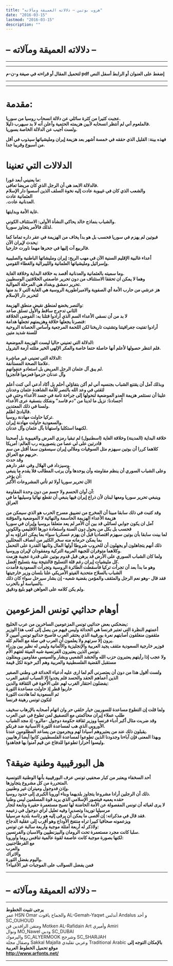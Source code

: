 ```yaml
---
title: "هروب بوتين – دلالاته العميقة ومآلاته"
date: "2016-03-15"
lastmod: "2016-03-15"
description: ""
---
```

# **– دلالاته العميقة ومآلاته –**

---

---

**لتحميل المقال أو قراءته في صيغة و-ن-م pdf إضغط على العنوان أو الرابط أسفل النص**

---



---

# مقدمة:

**عجبت كثيرا من كثرة سائلي عن دلالة انسحاب روسيا من سوريا.  
فالملعوم أني لم أنتظر انسحابه لأبين هزيمته الحتمية وأعلن أنه لا بد سيهرب ذليلا.  
ولست أجيب عن الدلالة الخاصة بسوريا.**

**فهذه بينة: القليل الذي حققه في خمسة أشهر بعد هزيمة إيران ومليشياتها سيذوب في أقل من أسبوع وقريبا جدا.**

# الدلالات التي تعنينا

**ما يعنيني أبعد غورا:  
فالدلالة الابعد هي أن الرجل الذي كان مريضا تعافى.  
والشعب الذي كان في غيبوبة عادت إليه نخوة السلف الذين أسسوا دار الإسلام  
العثمانية عادت  
.العدنانية عادت.**

**غاية الأمة وبدايتها.**

**والشباب بنماذج خالد يحاكي النشأة الأولى: الاستئناف الكوني.  
لذلك فالأمر يتجاوز سوريا.**

**فبوتين لم يهزم في سوريا فحسب بل هو بدأ يخاف من الهزيمة في عقر داره تماما كما يحدث لإيران الآن:  
فالربيع آت إليها في جحرها مهما ناورت خارجيا.**

**أعداء غالبية الإقليم السنية الآن في مهب الريح: إيران ومليشاتها الباطنية والصليبية وإسرائيل ومليشياتها العلمانية والليبرالية والغطاء القومي.**

**وما سميته بالعثمانية والعدنانية أقصد به خلافة البداية وخلافة الغاية.  
وهما لا يمكن ان تحققا الاستئناف من دون تحرير عاصمتي الخلافتين الوسطيين  
تحرير دمشق وبغداد هي المرحلة الموالية.  
هز عرشي من حارب الأمة أي الصفوية والامبراطورية الروسية هي الغاية التي لا بد منها لتحرير دار الإسلام**

**والنصر يخضع لمنطق نقيض منطق الهزيمة:  
الثاني تدحرج ساقط والأول تسلق صاعد  
لا بد من أن نسقي الأعداء السم الذي أرادوا قتلنا به: الفوضى الخلاقة  
فنصرنا يجعلها خلاقة وهزيمتهم تجعلها هدامة:  
أرادوا تفتيت جغرافيتنا وتشتيت تاريخنا لكن اللحمة المرجعية وأساس الحصانة الروحية للسنة شديد متين**

**الدلالة التي تعنيني حاليا ليست الهزيمة الموضعية:  
فلم انتظر حصولها لأعلم أنها حاصلة حتما خاصة والمكر الإلهي الخير مثلته أزمة البترول.**

**الدلالة التي تعنيني غير مباشرة:  
علامتا الصحة المستأنفة.  
لم يبق آل عثمان الرجل المريض بل استعادو عنفوانهم.  
وآل عدنان حزموا فعزموا فأنجزوا**

**وبذلك آمل أن يقتنع الشباب بجنسيه أني لم أكن بتفاؤلي أحلم بل أكاد أدعي أني كنت أعلم لثقتي في وعد الله بالنصر للأمة الشاهدة عثمان وعدنان  
علينا أن نستثمر هزيمة العدو الموضعية لنحولها إلى جراحة تامة في جسد الأعداء وحتى في أجسادنا: نزيل ما لدينا من “دم فاسد” ونفكك بنسقية عرى الأعداء  
ولسنا في ذلك المعتدين.  
فالبادئ اظلم.  
تركيا حاولت مهادنة روسيا.  
والسعودية حاولت مهادنة إيران.  
لكنهما استكلبا واستهانا بآل عثمان وآل عدنان.**

**خلافة البداية (المدينة) وخلاقة الغاية (اسطنبول) لم تبقيا رمزي المرض والغيبوبة بل أصحبتا قادرتين على لي عصا من يتصورونه رب العالم: أمريكا  
كلاهما كررا أن بوتين سيهزم مثل السوفيات وملالي إيران سيسقون سما أقتل من سم حربهم مع العراق.  
وقد حدث  
وسيزداد في الهلال وفي عقر دارهم.  
وعلى الشباب السوري أن ينظم مقاومته وأن يوحدها وأن يرتب المطالب فلا يقدم ما ينبغي أن يؤخر:  
الآن تحرير سوريا أولا ثم تأتي المشروعات الأكبر**

**آن أوان الحسم ولا حسم من دون وحدة المقاومة:  
وينبغي تحرير سوريا ومعها لبنان لأن ذراع إيران فيها ينبغي أن تقطع نهائيا وسيليها ما في العراق**

**وقد كتبت في ذلك سابقا مبينا أن المخرج من تضييق مسرح الحرب هو الذي سيمكن من هزيمة الأعداء الهزيمة الحاسمة والنهائية لا الموضعية والمؤقتة  
آمل ان يكون جوابي لسائلي قد بين أن الأمر لم يعد متعلقا بروسيا وإيران في سوريا فحسب بل بكل من يحول دون السنة واستعادة دورها الاقليمي والكوني  
لما بينت سابقا بأن بوتين سيهزم اقتصاديا قبل أن يهزم عسكريا سواء بما يمكن اغراؤه به أو بما يمكن حرمانه منه سخر الكثير من أنصاف المحللين  
ذلك أنهم يتجاهلون أو يجهلون أن للحروب شروطا أولها المال وثانيها القدرة على التحمل وكلاهما متوفران للجبهة العربية التركية ومفقودان لإيران وروسيا.  
ولما كان الشباب السوري على الأرض قد برهن قبل قدوم بوتين على قدرة عجيبة هزمت كل مليشيات إيران رغم قلة التسليح فالنتيجة بينة بتسليح أفضل.  
وهو ما بدأ بعد أن تجرأت تركيا فأسقطت الطائرة الروسية وتجرأت السعودية فأمدت الشباب بالسلاح متحدية الفيتو الأمريكي علنا بلسان وزير خارجيتها  
فقد قال -وهو نعم الرجل والمثقف والمؤمن بقضية شعبه- إن بشار سيرحل سواء كان ذلك بالسياسة أو بالحرب.  
ولم يكن كلامه على العواهن فهو بليغ ودقيق.**

# أوهام حداثيي تونس المزعومين

**يضحكني بعض حداثيي تونس المزعومين الساخرين من عرب الخليج:  
أعمتهم النظرة التى تعتبر فرنسا هي الحداثة وليس فيهم من يصل إلى كعب هذا الوزير  
مثقفون منغلقون أصابتهم نعرة بورقيبة الذي يحتقر العرب فاصبح حداثيو تونس أميين لا يرون إلا سرتهم ولا يعلمون أن العرب في صلة مع العالم كله.  
فوزير خارجية السعودية مثقف يجيد العربية والإنجليزية والألمانية وليس له نظير بين وزراء تونس الذين يعتبرون الفرنسية شبه الميتة لغتهم الأم.  
ولا عجب إذا رأيتهم يعتبرون حزب الله والحشد الشعبي وبشار والسيسي مقاومين ويمثلون مستقبل القضية الفلسطينية والعربية وهم أكبر خونة لكل قيمة**

**ولست أقول هذا من دون أن يعتصرني ألم لما ارى عليه أدعياء الحداثة في وطني الصغير الذين أعماهم الحقد والحسد فلم يجدوا إلا السباب لتنفير العرب  
يفضلون احتقار الغرب لهم على الأخوة في الثقافة والدين:  
حاربوا قطر إذ حاولت مساعدة الثورة  
ثم السعودية لما هادنت الثورة  
لتكون تونس رهينة فرنسا**

**ولما قلت إن التطوع مساعدة للسوريين خيار خلقي حر وان اتهام أصحابه بالإرهاب سخيف طلب عملاء إيران محاكمتي مع التصفيق لمن تطوع في عين العرب  
وقد ضربت مثال أكبر أدباء فرنسا ووزير ثقافة حكومة دوجول -مالرو- إذ مجد الشباب الأوروبي الذي هب لمساعدة الثورة الاسبانية ضد فرنكو.  
يقبلون ذلك عند من يعتبروهم أسيادا لهم ويجرمون من يساعد المظلومين عندنا.  
وبهذا المعنى فإن آباءنا وجدودنا الذين تطوعوا لمساعدة الفلسطينين كانوا أيضا أرهابيين وليسوا أحرارا تطوعوا للدفاع عن قيم آمنوا بها فجاهدوا.**

# هل البورقيبية وطنية ضيقة؟

**أحد السخفاء ويعتبر من كبار صحفيي تونس عرف البورقيبية بأنها الوطنية التونسية المتحررة من كل مشروع يتجاوزها.  
وإذن فدوجول وميتران غير وطنيين.  
ذلك أن الرجلين أرادا مشروعا يتجاوز بلديهما وبناء أوروبا الكبرى إلى حدود روسيا.  
حقده يعميه فيتصور الإسلامي الذي يريد قوة المسلمين ليس وطنيا  
لا يرى لغبائه أن تونس المفصولة عن الأمة الحاضنة لها تصبح مستعمرة حقيرة وتابعة لتجار مرسيليا توريدا وتصديرا وفيه تعليل لراي دوجول في زعيمه  
فقد قال في مذكراته: إن أقصى ما يمكن أن يرقى إليه هو رئاسة بلدية مرسيليا.  
ويزعمونه صحافيا كبيرا تراه منتفخ الأوداج وهو أقرب إلى عقلية الدجاح  
ولاذكر له أربعة أمثلة موجبة وأربعة سالبة عن تونس:  
سلبا كانت مجرد مستعمرة تحت الرومان والبيزنطيين والاسبان والفرنسين.  
لكنها بصورة موجبة كانت عاصمة لقوة عالمية تنافس روما وأوروبا:  
مع القرطاجنيين  
والعرب  
والاتراك  
واليوم بفضل الثورة.  
فمن يفضل السوالب على الموجبات غير الأغبياء؟**

---

# **– دلالاته العميقة ومآلاته –**

---

**يرجى تثبيت الخطوط**   
 عمر HSN Omar  والجماح ياقوت AL-Gemah-Yaqwt  أندلس Andalus  و أحد SC\_OUHOUD  
 ومتقن الرافدين فن Motken AL-Rafidain Art  وأميري Amiri   
 ونوال MO\_Nawel  ودبي SC\_DUBAI   
 واليرموك SC\_ALYERMOOK  وشرجح SC\_SHARJAH   
 وصقال مجلة Sakkal Majalla وعربي تقليدي Traditional Arabic  **بالإمكان التوجه إلى موقع تحميل الخطوط العربية  
 http://www.arfonts.net/**

---

###